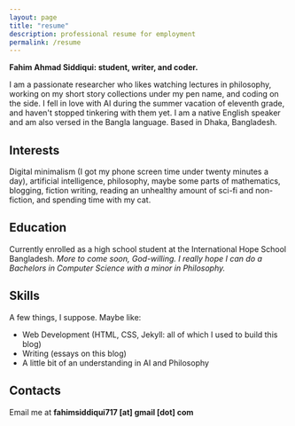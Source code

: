 ```yaml
---
layout: page
title: "resume"
description: professional resume for employment
permalink: /resume
---
```


**Fahim Ahmad Siddiqui: student, writer, and coder.** 

I am a passionate researcher who likes watching lectures in philosophy, working on my short story collections under my pen name, and coding on the side. I fell in love with AI during the summer vacation of eleventh grade, and haven't stopped tinkering with them yet. I am a native English speaker and am also versed in the Bangla language. Based in Dhaka, Bangladesh.

## Interests
Digital minimalism (I got my phone screen time under twenty minutes a day), artificial intelligence, philosophy, maybe some parts of mathematics, blogging, fiction writing, reading an unhealthy amount of sci-fi and non-fiction, and spending time with my cat.

## Education
Currently enrolled as a high school student at the International Hope School Bangladesh. *More to come soon, God-willing. I really hope I can do a Bachelors in Computer Science with a minor in Philosophy.* 

## Skills
A few things, I suppose. Maybe like: 
- Web Development (HTML, CSS, Jekyll: all of which I used to build this blog)
- Writing (essays on this blog)
- A little bit of an understanding in AI and Philosophy

## Contacts
Email me at **fahimsiddiqui717 [at] gmail [dot] com**